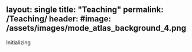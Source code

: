 layout: single
title: "Teaching"
permalink: /Teaching/
header:
  #image: /assets/images/mode_atlas_background_4.png
---
Initializing
